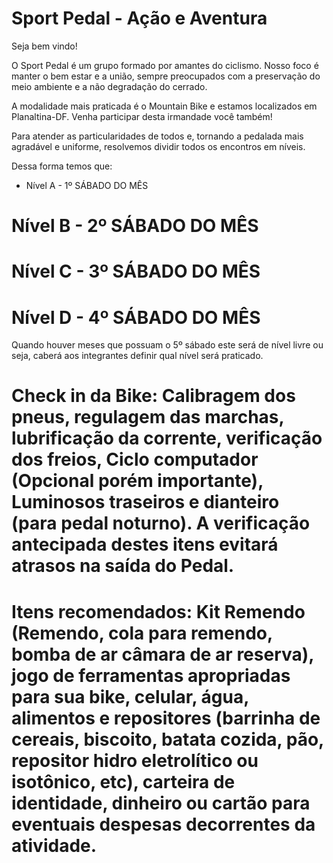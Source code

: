 # Sport Pedal - Ação e Aventura

Seja bem vindo!

O Sport Pedal é um grupo formado por amantes do ciclismo. Nosso foco é manter o bem estar e a união, sempre preocupados com a preservação do meio ambiente e a não degradação do cerrado. 

A modalidade mais praticada é o Mountain Bike e estamos localizados em Planaltina-DF. Venha participar desta irmandade você também! 

Para atender as particularidades de todos e, tornando a pedalada mais agradável e uniforme, resolvemos dividir todos os encontros em níveis. 

Dessa forma temos que:

* Nível A - 1º SÁBADO DO MÊS
# Nível B - 2º SÁBADO DO MÊS
# Nível C - 3º SÁBADO DO MÊS
# Nível D - 4º SÁBADO DO MÊS

Quando houver meses que possuam o 5º sábado este será de nível livre ou seja, caberá aos integrantes definir qual nível será praticado.

# Check in da Bike: Calibragem dos pneus, regulagem das marchas, lubrificação da corrente, verificação dos freios, Ciclo computador (Opcional porém importante), Luminosos traseiros e dianteiro (para pedal noturno). A verificação antecipada destes itens evitará atrasos na saída do Pedal.

# Itens recomendados: Kit Remendo (Remendo, cola para remendo, bomba de ar câmara de ar reserva), jogo de ferramentas apropriadas para sua bike, celular, água, alimentos e repositores (barrinha de cereais, biscoito, batata cozida, pão, repositor hidro eletrolítico ou isotônico, etc), carteira de identidade, dinheiro ou cartão para eventuais despesas decorrentes da atividade.

